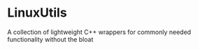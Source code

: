 # LinuxUtils
A collection of lightweight C++ wrappers for commonly needed functionality without the bloat
